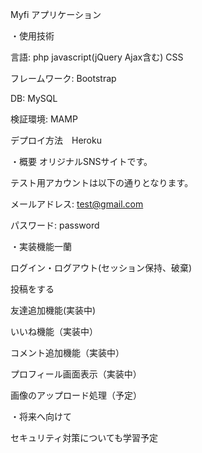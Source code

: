 Myfi アプリケーション


・使用技術

言語: php javascript(jQuery Ajax含む) CSS 

フレームワーク: Bootstrap

DB: MySQL

検証環境: MAMP

デプロイ方法　Heroku



・概要
オリジナルSNSサイトです。

テスト用アカウントは以下の通りとなります。　

メールアドレス: test@gmail.com

パスワード: password



・実装機能一蘭



ログイン・ログアウト(セッション保持、破棄)

投稿をする

友達追加機能(実装中)

いいね機能（実装中）

コメント追加機能（実装中）

プロフィール画面表示（実装中）

画像のアップロード処理（予定）



・将来へ向けて



セキュリティ対策についても学習予定
